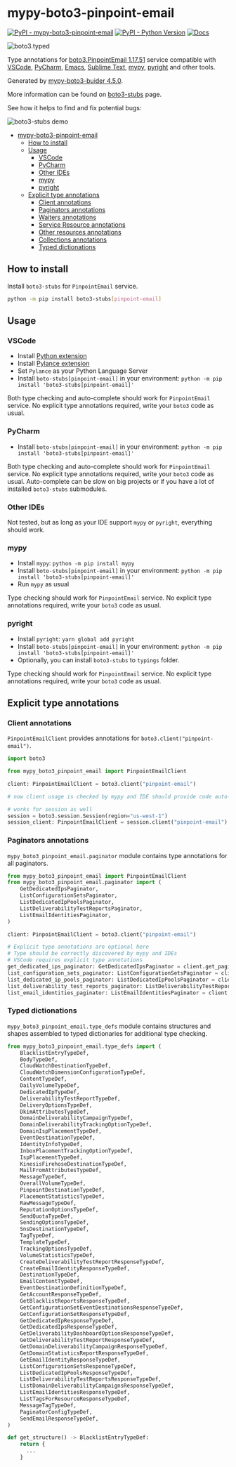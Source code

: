 # mypy-boto3-pinpoint-email

[![PyPI - mypy-boto3-pinpoint-email](https://img.shields.io/pypi/v/mypy-boto3-pinpoint-email.svg?color=blue)](https://pypi.org/project/mypy-boto3-pinpoint-email)
[![PyPI - Python Version](https://img.shields.io/pypi/pyversions/mypy-boto3-pinpoint-email.svg?color=blue)](https://pypi.org/project/mypy-boto3-pinpoint-email)
[![Docs](https://img.shields.io/readthedocs/mypy-boto3-builder.svg?color=blue)](https://mypy-boto3-builder.readthedocs.io/)

![boto3.typed](https://github.com/vemel/mypy_boto3_builder/raw/master/logo.png)

Type annotations for
[boto3.PinpointEmail 1.17.51](https://boto3.amazonaws.com/v1/documentation/api/1.17.51/reference/services/pinpoint-email.html#PinpointEmail) service
compatible with
[VSCode](https://code.visualstudio.com/),
[PyCharm](https://www.jetbrains.com/pycharm/),
[Emacs](https://www.gnu.org/software/emacs/),
[Sublime Text](https://www.sublimetext.com/),
[mypy](https://github.com/python/mypy),
[pyright](https://github.com/microsoft/pyright)
and other tools.

Generated by [mypy-boto3-buider 4.5.0](https://github.com/vemel/mypy_boto3_builder).

More information can be found on [boto3-stubs](https://pypi.org/project/boto3-stubs/) page.

See how it helps to find and fix potential bugs:

![boto3-stubs demo](https://github.com/vemel/mypy_boto3_builder/raw/master/demo.gif)

- [mypy-boto3-pinpoint-email](#mypy-boto3-pinpoint-email)
  - [How to install](#how-to-install)
  - [Usage](#usage)
    - [VSCode](#vscode)
    - [PyCharm](#pycharm)
    - [Other IDEs](#other-ides)
    - [mypy](#mypy)
    - [pyright](#pyright)
  - [Explicit type annotations](#explicit-type-annotations)
    - [Client annotations](#client-annotations)
    - [Paginators annotations](#paginators-annotations)
    - [Waiters annotations](#waiters-annotations)
    - [Service Resource annotations](#service-resource-annotations)
    - [Other resources annotations](#other-resources-annotations)
    - [Collections annotations](#collections-annotations)
    - [Typed dictionations](#typed-dictionations)

## How to install

Install `boto3-stubs` for `PinpointEmail` service.

```bash
python -m pip install boto3-stubs[pinpoint-email]
```

## Usage

### VSCode

- Install [Python extension](https://marketplace.visualstudio.com/items?itemName=ms-python.python)
- Install [Pylance extension](https://marketplace.visualstudio.com/items?itemName=ms-python.vscode-pylance)
- Set `Pylance` as your Python Language Server
- Install `boto-stubs[pinpoint-email]` in your environment: `python -m pip install 'boto3-stubs[pinpoint-email]'`

Both type checking and auto-complete should work for `PinpointEmail` service.
No explicit type annotations required, write your `boto3` code as usual.

### PyCharm

- Install `boto-stubs[pinpoint-email]` in your environment: `python -m pip install 'boto3-stubs[pinpoint-email]'`

Both type checking and auto-complete should work for `PinpointEmail` service.
No explicit type annotations required, write your `boto3` code as usual.
Auto-complete can be slow on big projects or if you have a lot of installed `boto3-stubs` submodules.

### Other IDEs

Not tested, but as long as your IDE support `mypy` or `pyright`, everything should work.

### mypy

- Install `mypy`: `python -m pip install mypy`
- Install `boto-stubs[pinpoint-email]` in your environment: `python -m pip install 'boto3-stubs[pinpoint-email]'`
- Run `mypy` as usual

Type checking should work for `PinpointEmail` service.
No explicit type annotations required, write your `boto3` code as usual.

### pyright

- Install `pyright`: `yarn global add pyright`
- Install `boto-stubs[pinpoint-email]` in your environment: `python -m pip install 'boto3-stubs[pinpoint-email]'`
- Optionally, you can install `boto3-stubs` to `typings` folder.

Type checking should work for `PinpointEmail` service.
No explicit type annotations required, write your `boto3` code as usual.

## Explicit type annotations

### Client annotations

`PinpointEmailClient` provides annotations for `boto3.client("pinpoint-email")`.

```python
import boto3

from mypy_boto3_pinpoint_email import PinpointEmailClient

client: PinpointEmailClient = boto3.client("pinpoint-email")

# now client usage is checked by mypy and IDE should provide code auto-complete

# works for session as well
session = boto3.session.Session(region="us-west-1")
session_client: PinpointEmailClient = session.client("pinpoint-email")
```

### Paginators annotations

`mypy_boto3_pinpoint_email.paginator` module contains type annotations for all paginators.

```python
from mypy_boto3_pinpoint_email import PinpointEmailClient
from mypy_boto3_pinpoint_email.paginator import (
    GetDedicatedIpsPaginator,
    ListConfigurationSetsPaginator,
    ListDedicatedIpPoolsPaginator,
    ListDeliverabilityTestReportsPaginator,
    ListEmailIdentitiesPaginator,
)

client: PinpointEmailClient = boto3.client("pinpoint-email")

# Explicit type annotations are optional here
# Type should be correctly discovered by mypy and IDEs
# VSCode requires explicit type annotations
get_dedicated_ips_paginator: GetDedicatedIpsPaginator = client.get_paginator("get_dedicated_ips")
list_configuration_sets_paginator: ListConfigurationSetsPaginator = client.get_paginator("list_configuration_sets")
list_dedicated_ip_pools_paginator: ListDedicatedIpPoolsPaginator = client.get_paginator("list_dedicated_ip_pools")
list_deliverability_test_reports_paginator: ListDeliverabilityTestReportsPaginator = client.get_paginator("list_deliverability_test_reports")
list_email_identities_paginator: ListEmailIdentitiesPaginator = client.get_paginator("list_email_identities")
```







### Typed dictionations

`mypy_boto3_pinpoint_email.type_defs` module contains structures and shapes assembled
to typed dictionaries for additional type checking.

```python
from mypy_boto3_pinpoint_email.type_defs import (
    BlacklistEntryTypeDef,
    BodyTypeDef,
    CloudWatchDestinationTypeDef,
    CloudWatchDimensionConfigurationTypeDef,
    ContentTypeDef,
    DailyVolumeTypeDef,
    DedicatedIpTypeDef,
    DeliverabilityTestReportTypeDef,
    DeliveryOptionsTypeDef,
    DkimAttributesTypeDef,
    DomainDeliverabilityCampaignTypeDef,
    DomainDeliverabilityTrackingOptionTypeDef,
    DomainIspPlacementTypeDef,
    EventDestinationTypeDef,
    IdentityInfoTypeDef,
    InboxPlacementTrackingOptionTypeDef,
    IspPlacementTypeDef,
    KinesisFirehoseDestinationTypeDef,
    MailFromAttributesTypeDef,
    MessageTypeDef,
    OverallVolumeTypeDef,
    PinpointDestinationTypeDef,
    PlacementStatisticsTypeDef,
    RawMessageTypeDef,
    ReputationOptionsTypeDef,
    SendQuotaTypeDef,
    SendingOptionsTypeDef,
    SnsDestinationTypeDef,
    TagTypeDef,
    TemplateTypeDef,
    TrackingOptionsTypeDef,
    VolumeStatisticsTypeDef,
    CreateDeliverabilityTestReportResponseTypeDef,
    CreateEmailIdentityResponseTypeDef,
    DestinationTypeDef,
    EmailContentTypeDef,
    EventDestinationDefinitionTypeDef,
    GetAccountResponseTypeDef,
    GetBlacklistReportsResponseTypeDef,
    GetConfigurationSetEventDestinationsResponseTypeDef,
    GetConfigurationSetResponseTypeDef,
    GetDedicatedIpResponseTypeDef,
    GetDedicatedIpsResponseTypeDef,
    GetDeliverabilityDashboardOptionsResponseTypeDef,
    GetDeliverabilityTestReportResponseTypeDef,
    GetDomainDeliverabilityCampaignResponseTypeDef,
    GetDomainStatisticsReportResponseTypeDef,
    GetEmailIdentityResponseTypeDef,
    ListConfigurationSetsResponseTypeDef,
    ListDedicatedIpPoolsResponseTypeDef,
    ListDeliverabilityTestReportsResponseTypeDef,
    ListDomainDeliverabilityCampaignsResponseTypeDef,
    ListEmailIdentitiesResponseTypeDef,
    ListTagsForResourceResponseTypeDef,
    MessageTagTypeDef,
    PaginatorConfigTypeDef,
    SendEmailResponseTypeDef,
)

def get_structure() -> BlacklistEntryTypeDef:
    return {
      ...
    }
```
